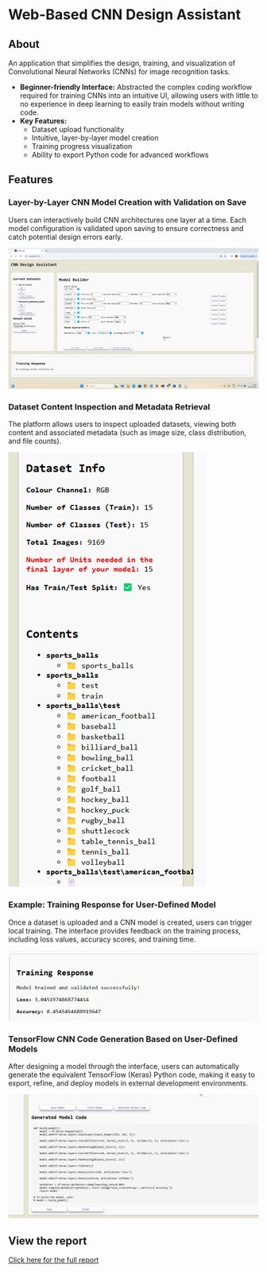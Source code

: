 # Web-Based CNN Design Assistant

## About

An application that simplifies the design, training, and visualization of Convolutional Neural Networks (CNNs) for image recognition tasks.

- **Beginner-friendly Interface:** Abstracted the complex coding workflow required for training CNNs into an intuitive UI, allowing users with little to no experience in deep learning to easily train models without writing code.
- **Key Features:**
  - Dataset upload functionality
  - Intuitive, layer-by-layer model creation
  - Training progress visualization
  - Ability to export Python code for advanced workflows

## Features

### Layer-by-Layer CNN Model Creation with Validation on Save

Users can interactively build CNN architectures one layer at a time. Each model configuration is validated upon saving to ensure correctness and catch potential design errors early.

![UI](screenshots/5448.png)

### Dataset Content Inspection and Metadata Retrieval

The platform allows users to inspect uploaded datasets, viewing both content and associated metadata (such as image size, class distribution, and file counts).

![UI](screenshots/18.png)

### Example: Training Response for User-Defined Model

Once a dataset is uploaded and a CNN model is created, users can trigger local training. The interface provides feedback on the training process, including loss values, accuracy scores, and training time.

![UI](screenshots/13.png)

### TensorFlow CNN Code Generation Based on User-Defined Models

After designing a model through the interface, users can automatically generate the equivalent TensorFlow (Keras) Python code, making it easy to export, refine, and deploy models in external development environments.

![UI](screenshots/54.png)

## View the report
[Click here for the full report](./report.pdf)




